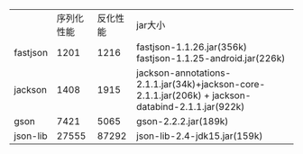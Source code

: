 <table>
<tr><td></td><td>序列化性能</td><td>反化性能</td><td>jar大小</td></tr>
<tr><td>fastjson</td><td> 1201 </td><td> 1216 </td><td>fastjson-1.1.26.jar(356k)<br/>fastjson-1.1.25-android.jar(226k)</td></tr>
<tr><td>jackson</td><td>1408</td><td>1915</td><td>jackson-annotations-2.1.1.jar(34k)+jackson-core-2.1.1.jar(206k) + jackson-databind-2.1.1.jar(922k)</td></tr>
<tr><td>gson</td><td>7421</td><td>5065</td><td>gson-2.2.2.jar(189k)</td></tr>
<tr><td>json-lib</td><td> 27555 </td><td> 87292 </td><td>json-lib-2.4-jdk15.jar(159k)</td></tr>
</table>
